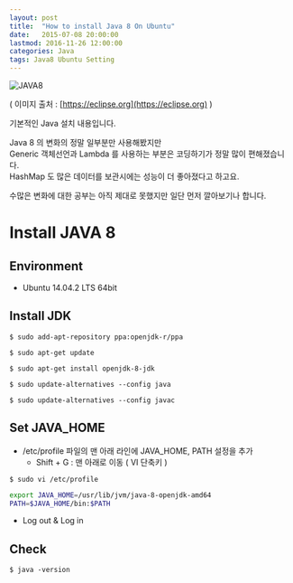 ```yaml
---
layout: post
title:  "How to install Java 8 On Ubuntu"
date:   2015-07-08 20:00:00
lastmod: 2016-11-26 12:00:00 
categories: Java
tags: Java8 Ubuntu Setting
---
```


![JAVA8](https://eclipse.org/xtend/images/java8_logo.png)

( 이미지 출처 : [https://eclipse.org](https://eclipse.org) )

기본적인 Java 설치 내용입니다.

Java 8 의 변화의 정말 일부분만 사용해봤지만  
Generic 객체선언과 Lambda 를 사용하는 부분은 코딩하기가 정말 많이 편해졌습니다.  
HashMap 도 많은 데이터를 보관시에는 성능이 더 좋아졌다고 하고요.  

수많은 변화에 대한 공부는 아직 제대로 못했지만 일단 먼저 깔아보기나 합니다.  

<!--more-->

# Install JAVA 8

## Environment
  * Ubuntu 14.04.2 LTS 64bit

## Install JDK

~~~console
$ sudo add-apt-repository ppa:openjdk-r/ppa

$ sudo apt-get update

$ sudo apt-get install openjdk-8-jdk

$ sudo update-alternatives --config java

$ sudo update-alternatives --config javac
~~~

## Set JAVA_HOME
  * /etc/profile 파일의 맨 아래 라인에 JAVA_HOME, PATH 설정을 추가
    - Shift + G : 맨 아래로 이동 ( VI 단축키 )

~~~console
$ sudo vi /etc/profile
~~~

~~~bash 
export JAVA_HOME=/usr/lib/jvm/java-8-openjdk-amd64
PATH=$JAVA_HOME/bin:$PATH
~~~
  * Log out & Log in

## Check
    
~~~console
$ java -version
~~~

